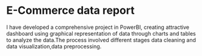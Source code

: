 # E-Commerce data report
I have developed a comprehensive project in PowerBI, creating attractive dashboard using graphical representation of data through charts and tables to analyze the data.The process involved different stages data cleaning and data visualization,data preprocessing.
